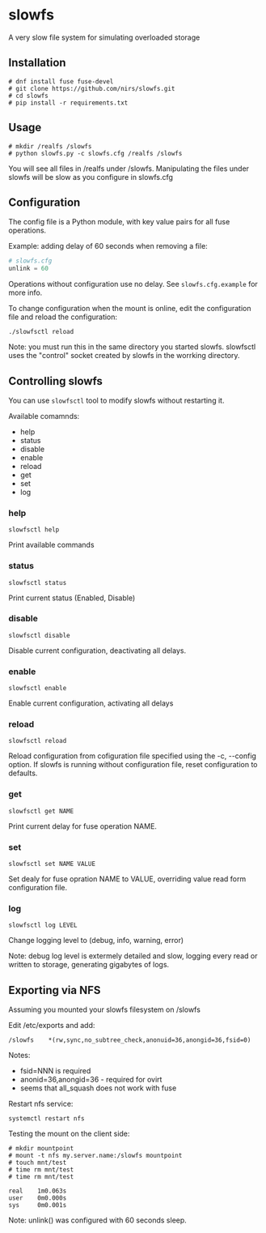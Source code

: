 # slowfs
A very slow file system for simulating overloaded storage

## Installation

```
# dnf install fuse fuse-devel
# git clone https://github.com/nirs/slowfs.git
# cd slowfs
# pip install -r requirements.txt
```

## Usage

```
# mkdir /realfs /slowfs
# python slowfs.py -c slowfs.cfg /realfs /slowfs
```

You will see all files in /realfs under /slowfs. Manipulating the files
under slowfs will be slow as you configure in slowfs.cfg

## Configuration

The config file is a Python module, with key value pairs for all fuse
operations.

Example: adding delay of 60 seconds when removing a file:
```python
# slowfs.cfg
unlink = 60
```

Operations without configuration use no delay. See `slowfs.cfg.example` for
more info.

To change configuration when the mount is online, edit the configuration file
and reload the configuration:

```
./slowfsctl reload
```

Note: you must run this in the same directory you started slowfs. slowfsctl
uses the "control" socket created by slowfs in the worrking directory.

## Controlling slowfs

You can use `slowfsctl` tool to modify slowfs without restarting it.

Available comamnds:

- help
- status
- disable
- enable
- reload
- get
- set
- log

### help
```
slowfsctl help
```
Print available commands

### status
```
slowfsctl status
```
Print current status (Enabled, Disable)

### disable
```
slowfsctl disable
```
Disable current configuration, deactivating all delays.

### enable
```
slowfsctl enable
```
Enable current configuration, activating all delays

### reload
```
slowfsctl reload
```
Reload configuration from cofiguration file specified using the -c, --config
option. If slowfs is running without configuration file, reset configuration to
defaults.

### get
```
slowfsctl get NAME
```
Print current delay for fuse operation NAME.

### set
```
slowfsctl set NAME VALUE
```
Set dealy for fuse opration NAME to VALUE, overriding value read form
configuration file.

### log
```
slowfsctl log LEVEL
```
Change logging level to (debug, info, warning, error)

Note: debug log level is extermely detailed and slow, logging every read or
written to storage, generating gigabytes of logs.

## Exporting via NFS

Assuming you mounted your slowfs filesystem on /slowfs

Edit /etc/exports and add:
```
/slowfs    *(rw,sync,no_subtree_check,anonuid=36,anongid=36,fsid=0)
```

Notes:
- fsid=NNN is required
- anonid=36,anongid=36 - required for ovirt
- seems that all_squash does not work with fuse

Restart nfs service:
```
systemctl restart nfs
```

Testing the mount on the client side:
```
# mkdir mountpoint
# mount -t nfs my.server.name:/slowfs mountpoint
# touch mnt/test
# time rm mnt/test
# time rm mnt/test

real    1m0.063s
user    0m0.000s
sys     0m0.001s
```

Note: unlink() was configured with 60 seconds sleep.
